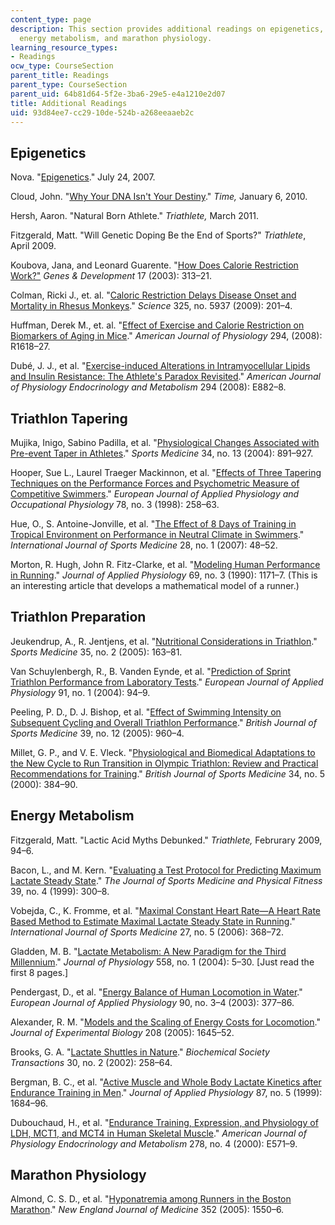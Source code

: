 ```yaml
---
content_type: page
description: This section provides additional readings on epigenetics, triathlon tapering,
  energy metabolism, and marathon physiology.
learning_resource_types:
- Readings
ocw_type: CourseSection
parent_title: Readings
parent_type: CourseSection
parent_uid: 64b81d64-5f2e-3ba6-29e5-e4a1210e2d07
title: Additional Readings
uid: 93d84ee7-cc29-10de-524b-a268eeaaeb2c
---
```


Epigenetics
-----------

Nova. "[Epigenetics](http://www.pbs.org/wgbh/nova/body/epigenetics.html)." July 24, 2007.

Cloud, John. "[Why Your DNA Isn't Your Destiny](http://content.time.com/time/magazine/article/0,9171,1952313,00.html)." _Time,_ January 6, 2010.

Hersh, Aaron. "Natural Born Athlete." _Triathlete,_ March 2011.

Fitzgerald, Matt. "Will Genetic Doping Be the End of Sports?" _Triathlete_, April 2009.

Koubova, Jana, and Leonard Guarente. "[How Does Calorie Restriction Work?"](http://dx.doi.org/10.1101/gad.1052903) _Genes & Development_ 17 (2003): 313–21.

Colman, Ricki J., et. al. "[Caloric Restriction Delays Disease Onset and Mortality in Rhesus Monkeys](http://dx.doi.org/10.1126/science.1173635)." _Science_ 325, no. 5937 (2009): 201–4.

Huffman, Derek M., et. al. "[Effect of Exercise and Calorie Restriction on Biomarkers of Aging in Mice](http://dx.doi.org/10.1152/ajpregu.00890.2007)." _American Journal of Physiology_ 294, (2008): R1618–27.

Dubé, J. J., et al. "[Exercise-induced Alterations in Intramyocellular Lipids and Insulin Resistance: The Athlete's Paradox Revisited](http://dx.doi.org/10.1152/ajpendo.00769.2007)." _American Journal of Physiology Endocrinology and Metabolism_ 294 (2008): E882–8.

Triathlon Tapering
------------------

Mujika, Inigo, Sabino Padilla, et al. "[Physiological Changes Associated with Pre-event Taper in Athletes](http://dx.doi.org/10.2165/00007256-200434130-00003)." _Sports Medicine_ 34, no. 13 (2004): 891–927.

Hooper, Sue L., Laurel Traeger Mackinnon, et al. "[Effects of Three Tapering Techniques on the Performance Forces and Psychometric Measure of Competitive Swimmers](http://dx.doi.org/10.1007/s004210050417)." _European Journal of Applied Physiology and Occupational Physiology_ 78, no. 3 (1998): 258–63.

Hue, O., S. Antoine-Jonville, et al. "[The Effect of 8 Days of Training in Tropical Environment on Performance in Neutral Climate in Swimmers](http://www.ncbi.nlm.nih.gov/pubmed/16761217)." _International Journal of Sports Medicine_ 28, no. 1 (2007): 48–52.

Morton, R. Hugh, John R. Fitz-Clarke, et al. "[Modeling Human Performance in Running](http://www.ncbi.nlm.nih.gov/pubmed/2246166)." _Journal of Applied Physiology_ 69, no. 3 (1990): 1171–7. (This is an interesting article that develops a mathematical model of a runner.)

Triathlon Preparation
---------------------

Jeukendrup, A., R. Jentjens, et al. "[Nutritional Considerations in Triathlon](http://dx.doi.org/10.2165/00007256-200535020-00005)." _Sports Medicine_ 35, no. 2 (2005): 163–81.

Van Schuylenbergh, R., B. Vanden Eynde, et al. "[Prediction of Sprint Triathlon Performance from Laboratory Tests](http://dx.doi.org/10.1007/s00421-003-0911-6)." _European Journal of Applied Physiology_ 91, no. 1 (2004): 94–9.

Peeling, P. D., D. J. Bishop, et al. "[Effect of Swimming Intensity on Subsequent Cycling and Overall Triathlon Performance](http://dx.doi.org/10.1136/bjsm.2005.020370)." _British Journal of Sports Medicine_ 39, no. 12 (2005): 960–4.

Millet, G. P., and V. E. Vleck. "[Physiological and Biomedical Adaptations to the New Cycle to Run Transition in Olympic Triathlon: Review and Practical Recommendations for Training](http://dx.doi.org/10.1136/bjsm.34.5.384)." _British Journal of Sports Medicine_ 34, no. 5 (2000): 384–90.

Energy Metabolism
-----------------

Fitzgerald, Matt. "Lactic Acid Myths Debunked." _Triathlete,_ Februrary 2009, 94–6.

Bacon, L., and M. Kern. "[Evaluating a Test Protocol for Predicting Maximum Lactate Steady State](http://www.ncbi.nlm.nih.gov/pubmed/10726430)." _The Journal of Sports Medicine and Physical Fitness_ 39, no. 4 (1999): 300–8.

Vobejda, C., K. Fromme, et al. "[Maximal Constant Heart Rate—A Heart Rate Based Method to Estimate Maximal Lactate Steady State in Running](http://www.ncbi.nlm.nih.gov/pubmed/16729378)." _International Journal of Sports Medicine_ 27, no. 5 (2006): 368–72.

Gladden, M. B. "[Lactate Metabolism: A New Paradigm for the Third Millennium](http://dx.doi.org/10.1113/jphysiol.2003.058701)." _Journal of Physiology_ 558, no. 1 (2004): 5–30. \[Just read the first 8 pages.\]

Pendergast, D., et al. "[Energy Balance of Human Locomotion in Water](http://dx.doi.org/10.1007/s00421-003-0919-y)." _European Journal of Applied Physiology_ 90, no. 3–4 (2003): 377–86.

Alexander, R. M. "[Models and the Scaling of Energy Costs for Locomotion](http://dx.doi.org/10.1242/jeb.01484)." _Journal of Experimental Biology_ 208 (2005): 1645–52.

Brooks, G. A. "[Lactate Shuttles in Nature](http://www.ncbi.nlm.nih.gov/pubmed/12023861)." _Biochemical Society Transactions_ 30, no. 2 (2002): 258–64.

Bergman, B. C., et al. "[Active Muscle and Whole Body Lactate Kinetics after Endurance Training in Men](http://jap.physiology.org/content/87/5/1684.abstract)." _Journal of Applied Physiology_ 87, no. 5 (1999): 1684–96.

Dubouchaud, H., et al. "[Endurance Training, Expression, and Physiology of LDH, MCT1, and MCT4 in Human Skeletal Muscle](http://www.ncbi.nlm.nih.gov/pubmed/10751188)." _American Journal of Physiology Endocrinology and Metabolism_ 278, no. 4 (2000): E571–9.

Marathon Physiology
-------------------

Almond, C. S. D., et al. "[Hyponatremia among Runners in the Boston Marathon](http://dx.doi.org/10.1056/NEJMoa043901)." _New England Journal of Medicine_ 352 (2005): 1550–6.